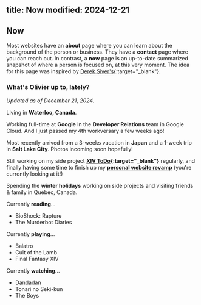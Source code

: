 title: Now
modified: 2024-12-21
---

## <i class="fa-duotone fa-light fa-calendar-lines-pen me-1"></i> Now

Most websites have an **about** page where you can learn about the background of the person
or business. They have a **contact** page where you can reach out. In contrast, a **now** page
is an up-to-date summarized snapshot of where a person is focused on, at this very moment.
The idea for this page was inspired by [Derek Siver's](https://sive.rs/now){:target="_blank"}.

### What's Olivier up to, lately?

_Updated as of December 21, 2024._

<i class="fa-duotone fa-light fa-location-dot" style="color: #c00000"></i>
Living in **Waterloo, Canada**.

<i class="fa-duotone fa-light fa-briefcase" style="color: #1e50c6"></i>
Working full-time at **Google** in the **Developer Relations** team in Google Cloud. And I just passed my 4th workversary a few weeks ago!

<i class="fa-duotone fa-light fa-plane-departure" style="color: #068074"></i>
Most recently arrived from a 3-weeks vacation in **Japan** and a 1-week trip in **Salt Lake City**. Photos incoming soon hopefully!

<i class="fa-duotone fa-light fa-seedling" style="color: #1b860c"></i>
Still working on my side project **[XIV ToDo](https://xivtodo.com){:target="_blank"}** regularly, and finally
having some time to finish up my **[personal website revamp](/personal-website/)** (you're currently looking at it!)

<i class="fa-duotone fa-light fa-hat-santa" style="color: #c00000"></i>
Spending the **winter holidays** working on side projects and visiting friends & family in Québec, Canada.

<i class="fa-duotone fa-light fa-book" style="color: #8418dd"></i>
Currently **reading**...

- BioShock: Rapture
- The Murderbot Diaries

<i class="fa-duotone fa-light fa-game-console-handheld" style="color: #b35c10"></i>
Currently **playing**...

- Balatro
- Cult of the Lamb
- Final Fantasy XIV

<i class="fa-duotone fa-light fa-tv-retro" style="color: #b90e76"></i>
Currently **watching**...

- Dandadan
- Tonari no Seki-kun
- The Boys
